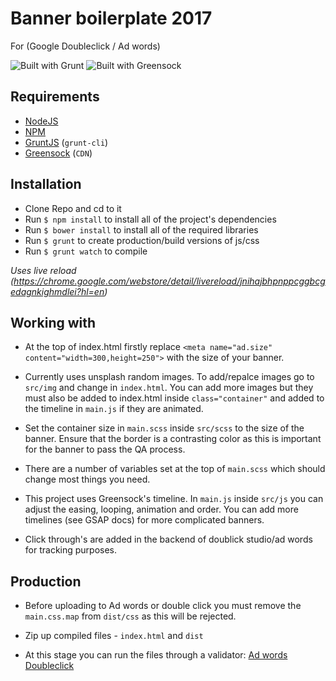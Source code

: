 # Banner boilerplate 2017
For (Google Doubleclick / Ad words)

![Built with Grunt](https://cdn.gruntjs.com/builtwith.png)
![Built with Greensock](https://img.shields.io/badge/Built%20with-Greensock-brightgreen.svg)



## Requirements
* [NodeJS](http://nodejs.org/)
* [NPM](https://www.npmjs.org/)
* [GruntJS](http://gruntjs.com/) (`grunt-cli`)
* [Greensock](http://www.greensock.com/) (`CDN`)

## Installation
* Clone Repo and cd to it
* Run `$ npm install` to install all of the project's dependencies
* Run `$ bower install` to install all of the required libraries
* Run `$ grunt` to create production/build versions of js/css
* Run `$ grunt watch` to compile

*Uses live reload (https://chrome.google.com/webstore/detail/livereload/jnihajbhpnppcggbcgedagnkighmdlei?hl=en)*

## Working with
* At the top of index.html firstly replace `<meta name="ad.size" content="width=300,height=250">` with the size of your banner.

* Currently uses unsplash random images. To add/repalce images go to `src/img` and change in `index.html`. You can add more images but they must also be added to index.html inside `class="container"` and added to the timeline in `main.js` if they are animated.

* Set the container size in `main.scss` inside `src/scss` to the size of the banner. Ensure that the border is a contrasting color as this is important for the banner to pass the QA process.

* There are a number of variables set at the top of `main.scss` which should change most things you need.

* This project uses Greensock's timeline. In `main.js` inside `src/js` you can adjust the easing, looping, animation and order. You can add more timelines (see GSAP docs) for more complicated banners. 

* Click through's are added in the backend of doublick studio/ad words for tracking purposes.

## Production

* Before uploading to Ad words or double click you must remove the `main.css.map` from `dist/css` as this will be rejected.

* Zip up compiled files - `index.html` and  `dist` 

* At this stage you can run the files through a validator:
[Ad words](https://h5validator.appspot.com/adwords#/asset) 
[Doubleclick](https://h5validator.appspot.com/dcm#/asset) 






